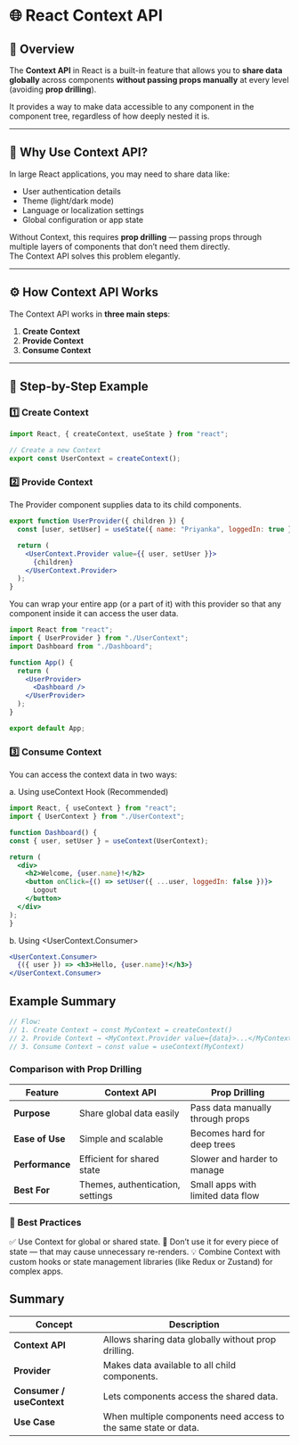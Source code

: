 # 🌐 React Context API

## 📘 Overview

The **Context API** in React is a built-in feature that allows you to **share data globally** across components **without passing props manually** at every level (avoiding **prop drilling**).

It provides a way to make data accessible to any component in the component tree, regardless of how deeply nested it is.

---

## 🔹 Why Use Context API?

In large React applications, you may need to share data like:
- User authentication details
- Theme (light/dark mode)
- Language or localization settings
- Global configuration or app state

Without Context, this requires **prop drilling** — passing props through multiple layers of components that don’t need them directly.  
The Context API solves this problem elegantly.

---

## ⚙️ How Context API Works

The Context API works in **three main steps**:

1. **Create Context**
2. **Provide Context**
3. **Consume Context**

---

## 🧱 Step-by-Step Example

### 1️⃣ Create Context

```jsx
import React, { createContext, useState } from "react";

// Create a new Context
export const UserContext = createContext();
```
### 2️⃣ Provide Context
The Provider component supplies data to its child components.
```jsx
export function UserProvider({ children }) {
  const [user, setUser] = useState({ name: "Priyanka", loggedIn: true });

  return (
    <UserContext.Provider value={{ user, setUser }}>
      {children}
    </UserContext.Provider>
  );
}
```
You can wrap your entire app (or a part of it) with this provider so that any component inside it can access the user data.
```jsx
import React from "react";
import { UserProvider } from "./UserContext";
import Dashboard from "./Dashboard";

function App() {
  return (
    <UserProvider>
      <Dashboard />
    </UserProvider>
  );
}

export default App;
```
### 3️⃣ Consume Context

You can access the context data in two ways:

  a. Using useContext Hook (Recommended)
  ```jsx
  import React, { useContext } from "react";
import { UserContext } from "./UserContext";

function Dashboard() {
  const { user, setUser } = useContext(UserContext);

  return (
    <div>
      <h2>Welcome, {user.name}!</h2>
      <button onClick={() => setUser({ ...user, loggedIn: false })}>
        Logout
      </button>
    </div>
  );
}
```
b. Using <UserContext.Consumer>
```jsx
<UserContext.Consumer>
  {({ user }) => <h3>Hello, {user.name}!</h3>}
</UserContext.Consumer>
```
## Example Summary
```jsx
// Flow:
// 1. Create Context → const MyContext = createContext()
// 2. Provide Context → <MyContext.Provider value={data}>...</MyContext.Provider>
// 3. Consume Context → const value = useContext(MyContext)
```

### Comparison with Prop Drilling

| Feature         | Context API                      | Prop Drilling                     |
| --------------- | -------------------------------- | --------------------------------- |
| **Purpose**     | Share global data easily         | Pass data manually through props  |
| **Ease of Use** | Simple and scalable              | Becomes hard for deep trees       |
| **Performance** | Efficient for shared state       | Slower and harder to manage       |
| **Best For**    | Themes, authentication, settings | Small apps with limited data flow |

### 🧠 Best Practices

✅ Use Context for global or shared state.
🚫 Don’t use it for every piece of state — that may cause unnecessary re-renders.
💡 Combine Context with custom hooks or state management libraries (like Redux or Zustand) for complex apps.

## Summary
| Concept       | Description                                                                 |
| ------------- | --------------------------------------------------------------------------- |
| **Context API** | Allows sharing data globally without prop drilling.                        |
| **Provider**    | Makes data available to all child components.                               |
| **Consumer / useContext** | Lets components access the shared data.                           |
| **Use Case**    | When multiple components need access to the same state or data.           |
